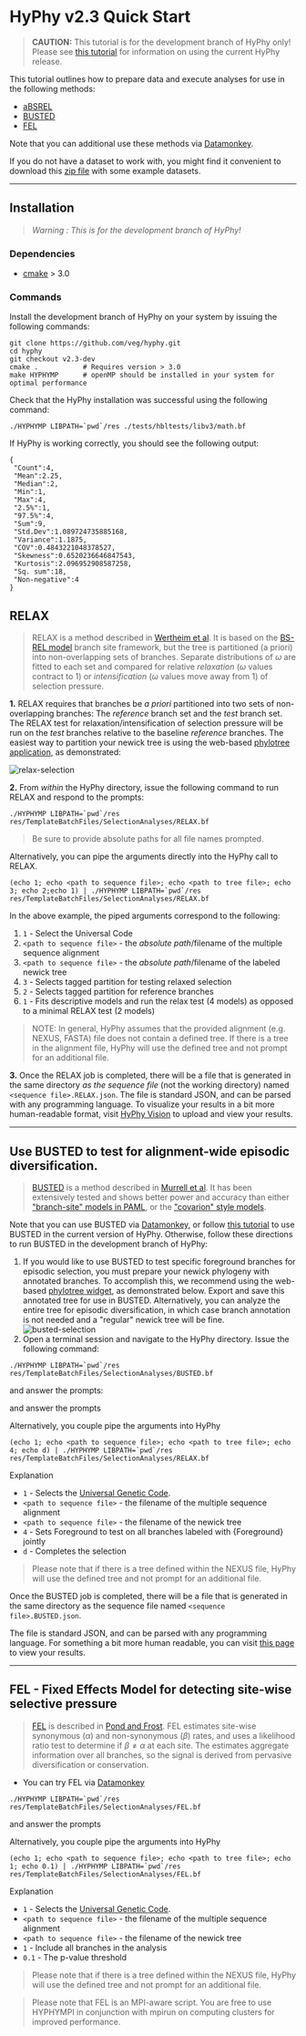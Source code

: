 HyPhy v2.3 Quick Start
======================

> **CAUTION:** This tutorial is for the development branch of HyPhy only! Please see [this tutorial](selection/README.md) for information on using the current HyPhy release.


This tutorial outlines how to prepare data and execute analyses for use in the following methods:

* [aBSREL](../methods/selection-methods/#absrel)
* [BUSTED](../methods/selection-methods/#busted)
* [FEL](../methods/selection-methods/#fel)

Note that you can additional use these methods via [Datamonkey](http://test.datamonkey.org).


If you do not have a dataset to work with, you might find it convenient to
download this [zip file](https://github.com/veg/hyphy-tutorials/blob/master/docs/selection/data/files.zip?raw=true) with some example datasets.

------------------------------------------------------------------
Installation
------------------------------------------------------------------

> *Warning : This is for the development branch of HyPhy!* 


### Dependencies
  - [cmake](https://cmake.org/download/) > 3.0

### Commands

Install the development branch of HyPhy on your system by issuing the following commands:

```
git clone https://github.com/veg/hyphy.git
cd hyphy
git checkout v2.3-dev
cmake .           # Requires version > 3.0
make HYPHYMP      # openMP should be installed in your system for optimal performance
```

Check that the HyPhy installation was successful using the following command:
```
./HYPHYMP LIBPATH=`pwd`/res ./tests/hbltests/libv3/math.bf
```

If HyPhy is working correctly, you should see the following output:
```
{
 "Count":4,
 "Mean":2.25,
 "Median":2,
 "Min":1,
 "Max":4,
 "2.5%":1,
 "97.5%":4,
 "Sum":9,
 "Std.Dev":1.089724735885168,
 "Variance":1.1875,
 "COV":0.4843221048378527,
 "Skewness":0.6520236646847543,
 "Kurtosis":2.096952908587258,
 "Sq. sum":18,
 "Non-negative":4
}
```



## RELAX

>RELAX is a method described in [Wertheim et al](http://www.ncbi.nlm.nih.gov/pubmed/25540451). It is based on the [BS-REL model](http://www.ncbi.nlm.nih.gov/pubmed/21670087) branch site framework, but the tree is partitioned (a priori) into non-overlapping sets of branches. Separate distributions of $\omega$ are fitted to each set and compared for relative _relaxation_ ($\omega$ values contract to 1) or _intensification_ ($\omega$ values move away from 1) of selection pressure.

<!--
* Please visit Dr. Pond's [tutorial](selection/README/#use-relax-to-compare-selective-pressures-on-different-parts-of-the-tree) for an in-depth overview of conducting an analysis.
-->

**1.** RELAX requires that branches be *a priori* partitioned into two sets of non-overlapping branches: The *reference* branch set and the *test* branch set. The RELAX test for relaxation/intensification of selection pressure will be run on the *test* branches relative to the baseline *reference* branches. The easiest way to partition your newick tree is using the web-based [phylotree application](http://veg.github.io/phylotree.js/), as demonstrated:

![relax-selection](./rsrc/relax.gif)


**2.** From *within* the HyPhy directory, issue the following command to run RELAX and respond to the prompts:
```
./HYPHYMP LIBPATH=`pwd`/res res/TemplateBatchFiles/SelectionAnalyses/RELAX.bf
```
> Be sure to provide absolute paths for all file names prompted.

Alternatively, you can pipe the arguments directly into the HyPhy call to RELAX.

```
(echo 1; echo <path to sequence file>; echo <path to tree file>; echo 3; echo 2;echo 1) | ./HYPHYMP LIBPATH=`pwd`/res res/TemplateBatchFiles/SelectionAnalyses/RELAX.bf
```
In the above example, the piped arguments correspond to the following:

1. `1` - Select the Universal Code
2. `<path to sequence file>` - the *absolute path*/filename of the multiple sequence alignment
3. `<path to sequence file>` - the *absolute path*/filename of the labeled newick tree
4. `3` - Selects tagged partition for testing relaxed selection
5. `2` - Selects tagged partition for reference branches
6. `1` - Fits descriptive models and run the relax test (4 models) as opposed to a minimal RELAX test (2 models)

> NOTE: In general, HyPhy assumes that the provided alignment (e.g. NEXUS, FASTA) file does not contain a defined tree. If there is a tree in the alignment file, HyPhy will use the defined tree and not prompt for an additional file.

**3.** Once the RELAX job is completed, there will be a file that is generated in the
same directory *as the sequence file* (not the working directory) named `<sequence file>.RELAX.json`.
The file is standard JSON, and can be parsed with any programming language. To visualize your results in a bit more human-readable format, visit [HyPhy Vision](http://veg.github.io/hyphy-vision/pages/relax/) to upload and view your results.


------------------------------------------------------------------
Use BUSTED to test for alignment-wide episodic diversification.
------------------------------------------------------------------

>[BUSTED](../methods/selection-methods/#busted) is a method described in [Murrell et al](http://www.ncbi.nlm.nih.gov/pubmed/25701167). It has been extensively tested and shows better power and accuracy than either ["branch-site" models in PAML](http://mbe.oxfordjournals.org/content/24/5/1219.short), or the ["covarion" style models](http://mbe.oxfordjournals.org/content/early/2013/10/16/molbev.mst198). 

Note that you can use BUSTED via [Datamonkey](http://test.datamonkey.org/busted), or follow [this tutorial](current-release-tutorial/#use-busted-to-test-for-alignment-wide-episodic-diversification) to use BUSTED in the current version of HyPhy. Otherwise, follow these directions to run BUSTED in the development branch of HyPhy:


1. If you would like to use BUSTED to test specific foreground branches for episodic selection, you must prepare your newick phylogeny with annotated branches. To accomplish this, we recommend using the web-based [phylotree widget](http://veg.github.io/phylotree.js/), as demonstrated below. Export and save this annotated tree for use in BUSTED. Alternatively, you can analyze the entire tree for episodic diversification, in which case branch annotation is not needed and a "regular" newick tree will be fine.
![busted-selection](./rsrc/busted.gif) 
2. Open a terminal session and navigate to the HyPhy directory. Issue the following command:
```
./HYPHYMP LIBPATH=`pwd`/res res/TemplateBatchFiles/SelectionAnalyses/BUSTED.bf
``` 
and answer the prompts:

and answer the prompts


Alternatively, you couple pipe the arguments into HyPhy

```
(echo 1; echo <path to sequence file>; echo <path to tree file>; echo 4; echo d) | ./HYPHYMP LIBPATH=`pwd`/res res/TemplateBatchFiles/SelectionAnalyses/RELAX.bf
```

Explanation

* `1` - Selects the [Universal Genetic Code](http://www.datamonkey.org/help/geneticcodes.html).
* `<path to sequence file>` - the filename of the multiple sequence alignment
* `<path to sequence file>` - the filename of the newick tree
* `4` - Sets Foreground to test on all branches labeled with {Foreground} jointly
* `d` - Completes the selection

> Please note that if there is a tree defined within the NEXUS file, HyPhy will use the defined tree and not prompt for an additional file.

Once the BUSTED job is completed, there will be a file that is generated in the
same directory as the sequence file named `<sequence file>.BUSTED.json`.

The file is standard JSON, and can be parsed with any programming language. For
something a bit more human readable, you can visit [this
page](http://veg.github.io/hyphy-vision/pages/busted/) to view your results.

------------------------------------------------------------------
FEL - Fixed Effects Model for detecting site-wise selective pressure
------------------------------------------------------------------
>[FEL](../methods/selection/#fel) is described in [Pond and Frost](https://doi.org/10.1093/molbev/msi105). FEL estimates
site-wise synonymous ($\alpha$) and non-synonymous ($\beta$) rates, and uses a
likelihood ratio test to determine if $\beta \neq \alpha$ at each site. The estimates
aggregate information over all branches, so the signal is derived from
pervasive diversification or conservation.

* You can try FEL via [Datamonkey](http://datamonkey.org/)

```
./HYPHYMP LIBPATH=`pwd`/res res/TemplateBatchFiles/SelectionAnalyses/FEL.bf
```

and answer the prompts


Alternatively, you couple pipe the arguments into HyPhy

```
(echo 1; echo <path to sequence file>; echo <path to tree file>; echo 1; echo 0.1) | ./HYPHYMP LIBPATH=`pwd`/res res/TemplateBatchFiles/SelectionAnalyses/FEL.bf
```

Explanation

* `1` - Selects the [Universal Genetic Code](http://www.datamonkey.org/help/geneticcodes.html).
* `<path to sequence file>` - the filename of the multiple sequence alignment
* `<path to sequence file>` - the filename of the newick tree
* `1` - Include all branches in the analysis
* `0.1` - The p-value threshold

> Please note that if there is a tree defined within the NEXUS file, HyPhy will use the defined tree and not prompt for an additional file.

> Please note that FEL is an MPI-aware script. You are free to use HYPHYMPI in conjunction with mpirun on computing clusters for improved performance.


